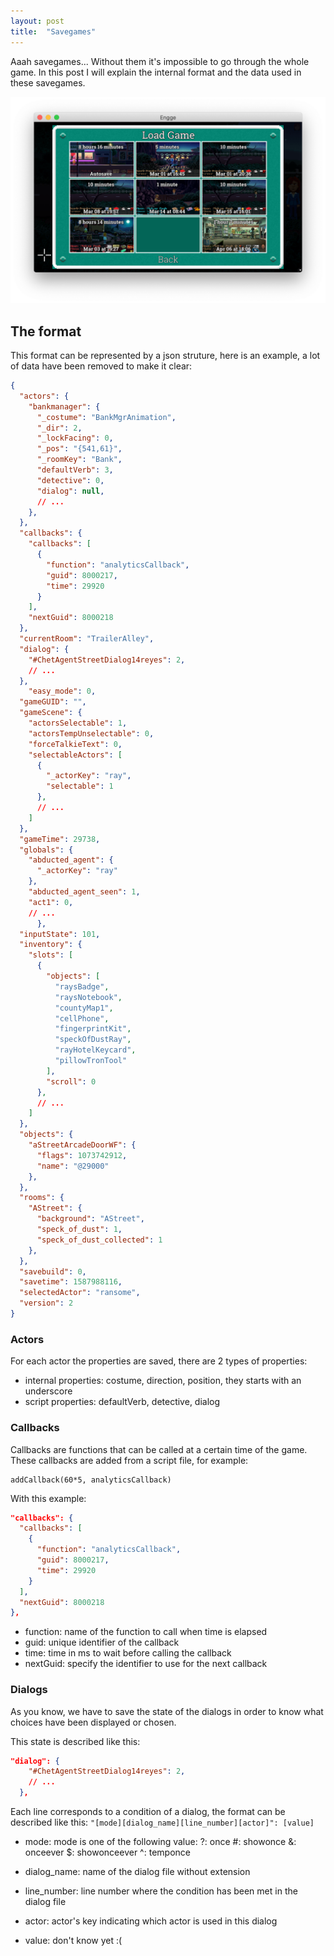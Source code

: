```yaml
---
layout: post
title:  "Savegames"
---
```


Aaah savegames... Without them it's impossible to go through the whole game.
In this post I will explain the internal format and the data used in these savegames.
<!--more-->

![savegames.png](/assets/img/savegames.png)

## The format

This format can be represented by a json struture, here is an example, a lot of data have been removed to make it clear:

```json
{
  "actors": {
    "bankmanager": {
      "_costume": "BankMgrAnimation",
      "_dir": 2,
      "_lockFacing": 0,
      "_pos": "{541,61}",
      "_roomKey": "Bank",
      "defaultVerb": 3,
      "detective": 0,
      "dialog": null,
      // ...
    },
  },
  "callbacks": {
    "callbacks": [
      {
        "function": "analyticsCallback",
        "guid": 8000217,
        "time": 29920
      }
    ],
    "nextGuid": 8000218
  },
  "currentRoom": "TrailerAlley",
  "dialog": {
    "#ChetAgentStreetDialog14reyes": 2,
    // ...
  },
    "easy_mode": 0,
  "gameGUID": "",
  "gameScene": {
    "actorsSelectable": 1,
    "actorsTempUnselectable": 0,
    "forceTalkieText": 0,
    "selectableActors": [
      {
        "_actorKey": "ray",
        "selectable": 1
      },
      // ...
    ]
  },
  "gameTime": 29738,
  "globals": {
    "abducted_agent": {
      "_actorKey": "ray"
    },
    "abducted_agent_seen": 1,
    "act1": 0,
    // ...
      },
  "inputState": 101,
  "inventory": {
    "slots": [
      {
        "objects": [
          "raysBadge",
          "raysNotebook",
          "countyMap1",
          "cellPhone",
          "fingerprintKit",
          "speckOfDustRay",
          "rayHotelKeycard",
          "pillowTronTool"
        ],
        "scroll": 0
      },
      // ...
    ]
  },
  "objects": {
    "aStreetArcadeDoorWF": {
      "flags": 1073742912,
      "name": "@29000"
    },
  },
  "rooms": {
    "AStreet": {
      "background": "AStreet",
      "speck_of_dust": 1,
      "speck_of_dust_collected": 1
    },
  },
  "savebuild": 0,
  "savetime": 1587988116,
  "selectedActor": "ransome",
  "version": 2
}
```

### Actors

For each actor the properties are saved, there are 2 types of properties:
* internal properties: costume, direction, position, they starts with an underscore
* script properties: defaultVerb, detective, dialog

### Callbacks

Callbacks are functions that can be called at a certain time of the game.
These callbacks are added from a script file, for example:
```squirrel
addCallback(60*5, analyticsCallback)
```

With this example:
```json
"callbacks": {
  "callbacks": [
    {
      "function": "analyticsCallback",
      "guid": 8000217,
      "time": 29920
    }
  ],
  "nextGuid": 8000218
},
```
* function: name of the function to call when time is elapsed
* guid: unique identifier of the callback
* time: time in ms to wait before calling the callback
* nextGuid: specify the identifier to use for the next callback

### Dialogs

As you know, we have to save the state of the dialogs in order to know what choices have been displayed or chosen.

This state is described like this:
```json
"dialog": {
    "#ChetAgentStreetDialog14reyes": 2,
    // ...
  },
```

Each line corresponds to a condition of a dialog, the format can be described like this:
`"[mode][dialog_name][line_number][actor]": [value]`

* mode: mode is one of the following value:
?: once
#: showonce
&: onceever
$: showonceever
^: temponce

* dialog_name: name of the dialog file without extension
* line_number: line number where the condition has been met in the dialog file
* actor: actor's key indicating which actor is used in this dialog
* value: don't know yet :(
